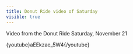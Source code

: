 ---title: Donut Ride video of Saturdayvisible: true---Video from the Donut Ride Saturday, November 21

{youtube}aEEkzae_5W4{/youtube}

 

 